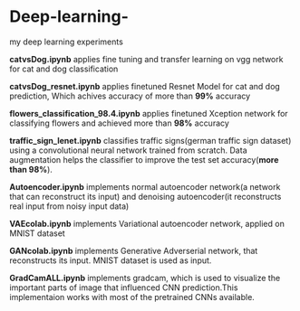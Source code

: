 # Deep-learning-
my deep learning experiments

**catvsDog.ipynb** applies fine tuning and transfer learning on vgg network for cat and dog classification 

**catvsDog_resnet.ipynb** applies finetuned Resnet Model for cat and dog prediction, Which achives accuracy of more than **99%** accuracy

**flowers_classification_98.4.ipynb** applies finetuned Xception network for classifying flowers and achieved more than 
**98%** accuracy

**traffic_sign_lenet.ipynb** classifies traffic signs(german traffic sign dataset) using a convolutional neural network trained from scratch. Data augmentation helps the classifier to improve the test set accuracy(**more than 98%**).

**Autoencoder.ipynb** implements normal autoencoder network(a network that can reconstruct its input) and denoising autoencoder(it reconstructs real input from noisy input data)

**VAEcolab.ipynb** implements Variational autoencoder network, applied on MNIST dataset

**GANcolab.ipynb** implements Generative Adverserial network, that reconstructs its input. MNIST dataset is used as input.

**GradCamALL.ipynb** implements gradcam, which is used to visualize the important parts of image that influenced CNN prediction.This implementaion works with most of the pretrained CNNs available.



